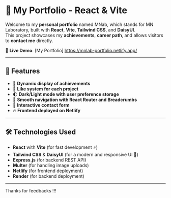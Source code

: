 # 🚀 My Portfolio - React & Vite

Welcome to my **personal portfolio** named MNab, which stands for MN Laboratory, built with **React**, **Vite**, **Tailwind CSS**, and **DaisyUI**.  
This project showcases my **achievements**, **career path**, and allows visitors to **contact me** directly.

🔗 **Live Demo**: [My Portfolio] https://mnlab-portfolio.netlify.app/ 

---

## 🎨 Features
- 📌 **Dynamic display of achievements**
- 💖 **Like system for each project**
- 🌓 **Dark/Light mode with user preference storage**
- 🧭 **Smooth navigation with React Router and Breadcrumbs**
- 📩 **Interactive contact form**
- 🔥 **Frontend deployed on Netlify**

---

## 🛠️ Technologies Used
- **React** with **Vite** (for fast development ⚡)
- **Tailwind CSS** & **DaisyUI** (for a modern and responsive UI 🎨)
- **Express.js** (for backend REST API)
- **Multer** (for handling image uploads)
- **Netlify** (for frontend deployment)
- **Render** (for backend deployment)

---

Thanks for feedbacks !!!